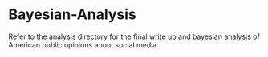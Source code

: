 # Bayesian-Analysis

Refer to the analysis directory for the final write up and bayesian analysis of American public opinions about social media.

